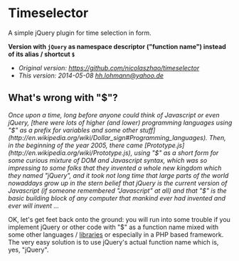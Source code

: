 # Timeselector

A simple jQuery plugin for time selection in form.

**Version with ```jQuery``` as namespace descriptor ("function name") instead of its alias / shortcut ```$```**
  * *Original version: https://github.com/nicolaszhao/timeselector*
  * *This version: 2014-05-08 hh.lohmann@yahoo.de*


## What's wrong with "$"?

*Once upon a time, long before anyone could think of Javascript or even jQuery, [there were lots of higher (and lower) programming languages using "$" as a prefix for variables and some other stuff](http://en.wikipedia.org/wiki/Dollar_sign#Programming_languages). Then, in the beginning of the year 2005, there came [Prototype.js](http://en.wikipedia.org/wiki/Prototype.js), using "$" as a short form for some curious mixture of DOM and Javascript syntax, which was so impressing to some folks that they invented a whole new kingdom which they named "jQuery", and it took not long time that large parts of the world nowaddays grow up in the stern belief that jQuery is the current version of Javascript (if someone remembered "Javascript" at all) and that "$" is the basic building block of any computer that mankind ever had invented and ever will invent ...*

OK, let's get feet back onto the ground: you will run into some trouble if you implement jQuery or other code with "$" as a function name mixed with some other languages / [libraries](http://learn.jquery.com/using-jquery-core/avoid-conflicts-other-libraries/) or especially in a PHP based framework. The very easy solution is to use jQuery's actual function name which is, yes, "jQuery".




